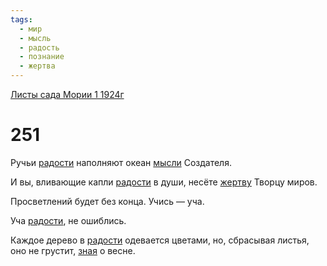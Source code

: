 ```yaml
---
tags:
  - мир
  - мысль
  - радость
  - познание
  - жертва
---
```


[Листы сада Мории 1 1924г](/agni/1924)

# 251
Ручьи [радости](/tag/#радость) наполняют океан [мысли](/tag/#мысль) Создателя.   

И вы, вливающие капли [радости](/tag/#радость) в души, несёте [жертву](/tag/#жертва) Творцу миров.   

Просветлений будет без конца. Учись — уча.   

Уча [радости](/tag/#радость), не ошиблись.   

Каждое дерево в [радости](/tag/#радость) одевается цветами, но, сбрасывая листья, оно не грустит, [зная](/tag/#познание) о весне.   

